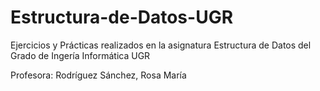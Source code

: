 # Estructura-de-Datos-UGR
Ejercicios y Prácticas realizados en la asignatura Estructura de Datos del Grado de Ingería Informática UGR

Profesora: Rodríguez Sánchez, Rosa María
